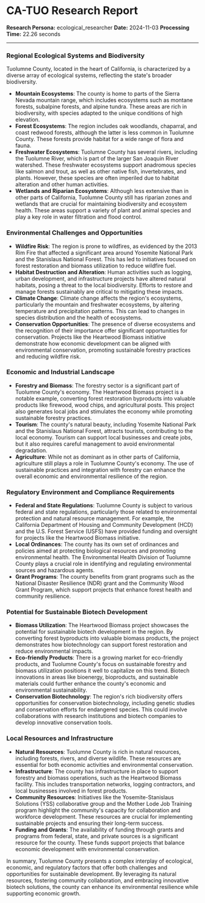 # CA-TUO Research Report

**Research Persona:** ecological_researcher
**Date:** 2024-11-03
**Processing Time:** 22.26 seconds

---

### Regional Ecological Systems and Biodiversity

Tuolumne County, located in the heart of California, is characterized by a diverse array of ecological systems, reflecting the state's broader biodiversity.

- **Mountain Ecosystems**: The county is home to parts of the Sierra Nevada mountain range, which includes ecosystems such as montane forests, subalpine forests, and alpine tundra. These areas are rich in biodiversity, with species adapted to the unique conditions of high elevation.
- **Forest Ecosystems**: The region includes oak woodlands, chaparral, and coast redwood forests, although the latter is less common in Tuolumne County. These forests provide habitat for a wide range of flora and fauna.
- **Freshwater Ecosystems**: Tuolumne County has several rivers, including the Tuolumne River, which is part of the larger San Joaquin River watershed. These freshwater ecosystems support anadromous species like salmon and trout, as well as other native fish, invertebrates, and plants. However, these species are often imperiled due to habitat alteration and other human activities.
- **Wetlands and Riparian Ecosystems**: Although less extensive than in other parts of California, Tuolumne County still has riparian zones and wetlands that are crucial for maintaining biodiversity and ecosystem health. These areas support a variety of plant and animal species and play a key role in water filtration and flood control.

### Environmental Challenges and Opportunities

- **Wildfire Risk**: The region is prone to wildfires, as evidenced by the 2013 Rim Fire that affected a significant area around Yosemite National Park and the Stanislaus National Forest. This has led to initiatives focused on forest restoration and biomass utilization to reduce wildfire fuel.
- **Habitat Destruction and Alteration**: Human activities such as logging, urban development, and infrastructure projects have altered natural habitats, posing a threat to the local biodiversity. Efforts to restore and manage forests sustainably are critical to mitigating these impacts.
- **Climate Change**: Climate change affects the region's ecosystems, particularly the mountain and freshwater ecosystems, by altering temperature and precipitation patterns. This can lead to changes in species distribution and the health of ecosystems.
- **Conservation Opportunities**: The presence of diverse ecosystems and the recognition of their importance offer significant opportunities for conservation. Projects like the Heartwood Biomass initiative demonstrate how economic development can be aligned with environmental conservation, promoting sustainable forestry practices and reducing wildfire risk.

### Economic and Industrial Landscape

- **Forestry and Biomass**: The forestry sector is a significant part of Tuolumne County's economy. The Heartwood Biomass project is a notable example, converting forest restoration byproducts into valuable products like firewood, wood chips, and agricultural posts. This project also generates local jobs and stimulates the economy while promoting sustainable forestry practices.
- **Tourism**: The county's natural beauty, including Yosemite National Park and the Stanislaus National Forest, attracts tourists, contributing to the local economy. Tourism can support local businesses and create jobs, but it also requires careful management to avoid environmental degradation.
- **Agriculture**: While not as dominant as in other parts of California, agriculture still plays a role in Tuolumne County's economy. The use of sustainable practices and integration with forestry can enhance the overall economic and environmental resilience of the region.

### Regulatory Environment and Compliance Requirements

- **Federal and State Regulations**: Tuolumne County is subject to various federal and state regulations, particularly those related to environmental protection and natural resource management. For example, the California Department of Housing and Community Development (HCD) and the U.S. Forest Service (USFS) have provided funding and oversight for projects like the Heartwood Biomass initiative.
- **Local Ordinances**: The county has its own set of ordinances and policies aimed at protecting biological resources and promoting environmental health. The Environmental Health Division of Tuolumne County plays a crucial role in identifying and regulating environmental sources and hazardous agents.
- **Grant Programs**: The county benefits from grant programs such as the National Disaster Resilience (NDR) grant and the Community Wood Grant Program, which support projects that enhance forest health and community resilience.

### Potential for Sustainable Biotech Development

- **Biomass Utilization**: The Heartwood Biomass project showcases the potential for sustainable biotech development in the region. By converting forest byproducts into valuable biomass products, the project demonstrates how biotechnology can support forest restoration and reduce environmental impacts.
- **Eco-friendly Products**: There is a growing market for eco-friendly products, and Tuolumne County's focus on sustainable forestry and biomass utilization positions it well to capitalize on this trend. Biotech innovations in areas like bioenergy, bioproducts, and sustainable materials could further enhance the county's economic and environmental sustainability.
- **Conservation Biotechnology**: The region's rich biodiversity offers opportunities for conservation biotechnology, including genetic studies and conservation efforts for endangered species. This could involve collaborations with research institutions and biotech companies to develop innovative conservation tools.

### Local Resources and Infrastructure

- **Natural Resources**: Tuolumne County is rich in natural resources, including forests, rivers, and diverse wildlife. These resources are essential for both economic activities and environmental conservation.
- **Infrastructure**: The county has infrastructure in place to support forestry and biomass operations, such as the Heartwood Biomass facility. This includes transportation networks, logging contractors, and local businesses involved in forest products.
- **Community Resources**: Initiatives like the Yosemite-Stanislaus Solutions (YSS) collaborative group and the Mother Lode Job Training program highlight the community's capacity for collaboration and workforce development. These resources are crucial for implementing sustainable projects and ensuring their long-term success.
- **Funding and Grants**: The availability of funding through grants and programs from federal, state, and private sources is a significant resource for the county. These funds support projects that balance economic development with environmental conservation.

In summary, Tuolumne County presents a complex interplay of ecological, economic, and regulatory factors that offer both challenges and opportunities for sustainable development. By leveraging its natural resources, fostering community collaboration, and embracing innovative biotech solutions, the county can enhance its environmental resilience while supporting economic growth.